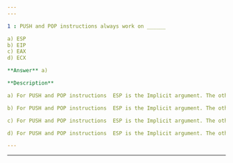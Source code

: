 ```yaml
---
---

1 : PUSH and POP instructions always work on ______  

a) ESP  
b) EIP  
c) EAX  
d) ECX  

**Answer** a) 

**Description**

a) For PUSH and POP instructions  ESP is the Implicit argument. The other one is the Explicit argument. It can be EAX, ECX, etc. PUSH and POP instructions have mixed arguments.

b) For PUSH and POP instructions  ESP is the Implicit argument. The other one is the Explicit argument. It can be EAX, ECX, etc. PUSH and POP instructions have mixed arguments.

c) For PUSH and POP instructions  ESP is the Implicit argument. The other one is the Explicit argument. It can be EAX, ECX, etc. PUSH and POP instructions have mixed arguments.

d) For PUSH and POP instructions  ESP is the Implicit argument. The other one is the Explicit argument. It can be EAX, ECX, etc. PUSH and POP instructions have mixed arguments.

---
```

---


